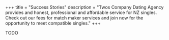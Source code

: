 +++
title = "Success Stories"
description = "Twos Company Dating Agency provides and honest, professional and affordable service for NZ singles.  Check out our fees for match maker services and join now for the opportunity to meet compatible singles."
+++

TODO

